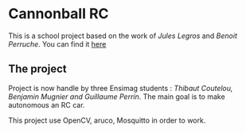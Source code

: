 Cannonball RC
======================
This is a school project based on the work of *Jules Legros* and *Benoit Perruche*.
You can find it [here](https://github.com/jules0legros/CannonBall_de_voitures_autonomes)

The project
-------------
Project is now handle by three Ensimag students : *Thibaut Coutelou, Benjamin Mugnier and
Guillaume Perrin*.
The main goal is to make autonomous an RC car.

This project use OpenCV, aruco, Mosquitto in order to work.
